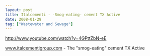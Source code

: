 ```yaml
---
layout: post
title: Italcementi - -Smog-eating- cement TX Active
date: 2008-01-29
tag: ["Wastewater and Sewage"]
---
```


http://www.youtube.com/watch?v=4GPttZbN-eE  

www.italcementigroup.com - The "smog-eating" cement TX Active